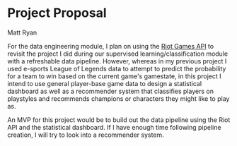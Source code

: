 # Project Proposal
Matt Ryan

For the data engineering module, I plan on using the [Riot Games API](https://developer.riotgames.com/apis) to revisit the project I did during our supervised learning/classification module with a refreshable data pipeline. However, whereas in my previous project I used e-sports League of Legends data to attempt to predict the probability for a team to win based on the current game's gamestate, in this project I intend to use general player-base game data to design a statistical dashboard as well as a recommender system that classifies players on playstyles and recommends champions or characters they might like to play as.

An MVP for this project would be to build out the data pipeline using the Riot API and the statistical dashboard. If I have enough time following pipeline creation, I will try to look into a recommender system. 
